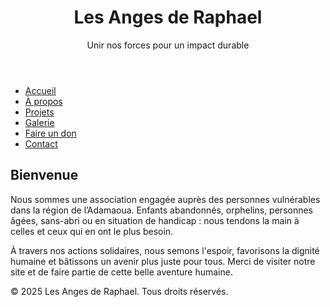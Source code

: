<!DOCTYPE html>
<html lang="fr">
<head>
  <meta charset="UTF-8">
  <meta name="viewport" content="width=device-width, initial-scale=1.0">
  <title>Accueil - Les Anges de Raphael</title>
  <link rel="stylesheet" href="style.css">
  <meta name="viewport" content="width=device-width, initial-scale=1.0">
</head>
<body>
  <header>
    <div class="container">
      <h1>Les Anges de Raphael</h1>
      <p>Unir nos forces pour un impact durable</p>
    </div>
  </header>

  <nav>
    <ul>
      <li><a href="index.html">Accueil</a></li>
      <li><a href="apropos.html">À propos</a></li>
      <li><a href="projets.html">Projets</a></li>
      <li><a href="galerie.html">Galerie</a></li>
      <li><a href="dons.html">Faire un don</a></li>
      <li><a href="contact.html">Contact</a></li>
    </ul>
  </nav>

  <section class="section">
    <div class="container">
      <h2>Bienvenue</h2>
      <p>Nous sommes une association engagée auprès des personnes vulnérables dans la région de l’Adamaoua. Enfants abandonnés, orphelins, personnes âgées, sans-abri ou en situation de handicap : nous tendons la main à celles et ceux qui en ont le plus besoin.

À travers nos actions solidaires, nous semons l'espoir, favorisons la dignité humaine et bâtissons un avenir plus juste pour tous. Merci de visiter notre site et de faire partie de cette belle aventure humaine.</p>
    </div>
  </section>

  <footer>
    <div class="container">
      <p>&copy; 2025 Les Anges de Raphael. Tous droits réservés.</p>
    </div>
  </footer>
</body>
</html>
